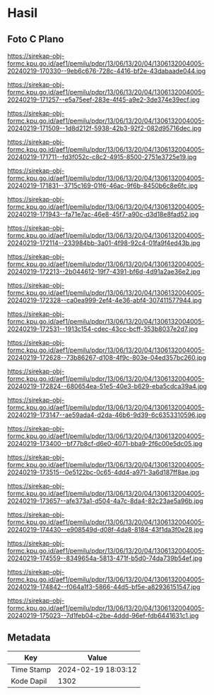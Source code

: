 # Hasil

## Foto C Plano

https://sirekap-obj-formc.kpu.go.id/aef1/pemilu/pdpr/13/06/13/20/04/1306132004005-20240219-170330--9eb6c676-728c-4416-bf2e-43dabaade044.jpg

https://sirekap-obj-formc.kpu.go.id/aef1/pemilu/pdpr/13/06/13/20/04/1306132004005-20240219-171257--e5a75eef-283e-4f45-a9e2-3de374e39ecf.jpg

https://sirekap-obj-formc.kpu.go.id/aef1/pemilu/pdpr/13/06/13/20/04/1306132004005-20240219-171509--1d8d212f-5938-42b3-92f2-082d95716dec.jpg

https://sirekap-obj-formc.kpu.go.id/aef1/pemilu/pdpr/13/06/13/20/04/1306132004005-20240219-171711--fd3f052c-c8c2-4915-8500-2751e3725e19.jpg

https://sirekap-obj-formc.kpu.go.id/aef1/pemilu/pdpr/13/06/13/20/04/1306132004005-20240219-171831--3715c169-01f6-46ac-9f6b-8450b6c8e6fc.jpg

https://sirekap-obj-formc.kpu.go.id/aef1/pemilu/pdpr/13/06/13/20/04/1306132004005-20240219-171943--fa71e7ac-46e8-45f7-a90c-d3d18e8fad52.jpg

https://sirekap-obj-formc.kpu.go.id/aef1/pemilu/pdpr/13/06/13/20/04/1306132004005-20240219-172114--233984bb-3a01-4f98-92c4-01fa9f4ed43b.jpg

https://sirekap-obj-formc.kpu.go.id/aef1/pemilu/pdpr/13/06/13/20/04/1306132004005-20240219-172213--2b044612-19f7-4391-bf6d-4d91a2ae36e2.jpg

https://sirekap-obj-formc.kpu.go.id/aef1/pemilu/pdpr/13/06/13/20/04/1306132004005-20240219-172328--ca0ea999-2ef4-4e36-abf4-307411577944.jpg

https://sirekap-obj-formc.kpu.go.id/aef1/pemilu/pdpr/13/06/13/20/04/1306132004005-20240219-172531--1913c154-cdec-43cc-bcff-353b8037e2d7.jpg

https://sirekap-obj-formc.kpu.go.id/aef1/pemilu/pdpr/13/06/13/20/04/1306132004005-20240219-172628--73b86267-d108-4f9c-803e-04ed357bc260.jpg

https://sirekap-obj-formc.kpu.go.id/aef1/pemilu/pdpr/13/06/13/20/04/1306132004005-20240219-172824--680654ea-51e5-40e3-b629-eba5cdca39a4.jpg

https://sirekap-obj-formc.kpu.go.id/aef1/pemilu/pdpr/13/06/13/20/04/1306132004005-20240219-173147--ae59ada4-d2da-46b6-9d39-6c6353310596.jpg

https://sirekap-obj-formc.kpu.go.id/aef1/pemilu/pdpr/13/06/13/20/04/1306132004005-20240219-173400--bf77b8cf-d6e0-4071-bba9-2f6c00e5dc05.jpg

https://sirekap-obj-formc.kpu.go.id/aef1/pemilu/pdpr/13/06/13/20/04/1306132004005-20240219-173515--0e5122bc-0c65-4dd4-a971-3a6d187ff8ae.jpg

https://sirekap-obj-formc.kpu.go.id/aef1/pemilu/pdpr/13/06/13/20/04/1306132004005-20240219-173657--afe373a1-d504-4a7c-8da4-82c23ae5a96b.jpg

https://sirekap-obj-formc.kpu.go.id/aef1/pemilu/pdpr/13/06/13/20/04/1306132004005-20240219-174430--e908549d-d08f-4da8-8184-43f1da3f0e28.jpg

https://sirekap-obj-formc.kpu.go.id/aef1/pemilu/pdpr/13/06/13/20/04/1306132004005-20240219-174559--8349654a-5813-471f-b5d0-74da739b54ef.jpg

https://sirekap-obj-formc.kpu.go.id/aef1/pemilu/pdpr/13/06/13/20/04/1306132004005-20240219-174842--f064a1f3-5866-44d5-bf5e-a82936151547.jpg

https://sirekap-obj-formc.kpu.go.id/aef1/pemilu/pdpr/13/06/13/20/04/1306132004005-20240219-175023--7d1feb04-c2be-4ddd-96ef-fdb6441631c1.jpg


## Metadata

| Key        | Value               |
| ---------- | ------------------- |
| Time Stamp | 2024-02-19 18:03:12 |
| Kode Dapil | 1302                |




